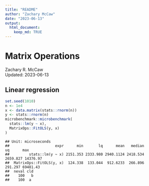 ```yaml
---
title: "README"
author: "Zachary McCaw"
date: "2023-06-13"
output: 
  html_document: 
    keep_md: TRUE
--- 
```


# Matrix Operations

Zachary R. McCaw <br>
Updated: 2023-06-13




## Linear regression


```r
set.seed(1010)
n <- 1e4
x <- data.matrix(stats::rnorm(n))
y <- stats::rnorm(n)
microbenchmark::microbenchmark(
  stats::lm(y ~ x),
  MatrixOps::FitOLS(y, x)
)
```

```
## Unit: microseconds
##                     expr      min       lq      mean   median       uq      max
##         stats::lm(y ~ x) 2151.353 2333.980 2940.1124 2418.534 2659.827 14376.97
##  MatrixOps::FitOLS(y, x)  124.338  133.044  912.6233  266.896  291.297 69481.43
##  neval cld
##    100   b
##    100  a
```
